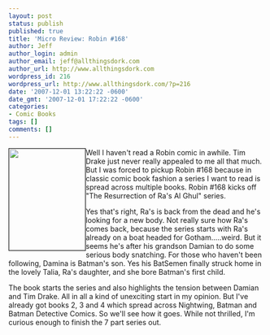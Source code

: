 ```yaml
---
layout: post
status: publish
published: true
title: 'Micro Review: Robin #168'
author: Jeff
author_login: admin
author_email: jeff@allthingsdork.com
author_url: http://www.allthingsdork.com
wordpress_id: 216
wordpress_url: http://www.allthingsdork.com/?p=216
date: '2007-12-01 13:22:22 -0600'
date_gmt: '2007-12-01 17:22:22 -0600'
categories:
- Comic Books
tags: []
comments: []
---
```

<p><img src="http://www.allthingsdork.com/images/Robin.jpg" style="float : left;" border="1" height="200" width="150">  Well I haven't read a Robin comic in awhile. Tim Drake just never really appealed to me all that much. But I was forced to pickup Robin #168 because in classic comic book fashion a series I want to read is spread across multiple books. Robin #168 kicks off "The Resurrection of Ra's Al Ghul" series. </p>
<p>Yes that's right, Ra's is back from the dead and he's looking for a new body. Not really sure how Ra's comes back, because the series starts with Ra's already on a boat headed for Gotham.....weird. But it seems he's after his grandson Damian to do some serious body snatching. For those who haven't been following, Damina is Batman's son. Yes his BatSemen finally struck home in the lovely Talia, Ra's daughter, and she bore Batman's first child.</p>
<p>The book starts the series and also highlights the tension between Damian and Tim Drake. All in all a kind of unexciting start in my opinion. But I've already got books 2, 3 and 4 which spread across Nightwing, Batman and Batman Detective Comics. So we'll see how it goes. While not thrilled, I'm curious enough to finish the 7 part series out.</p>
